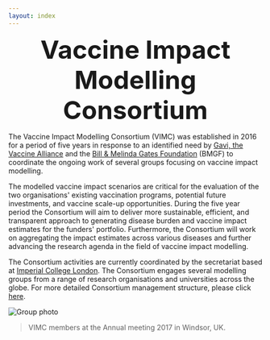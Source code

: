 ```yaml
---
layout: index
---
```


<div style="font-size:50px; text-align:center; font-weight:bold">Vaccine Impact Modelling Consortium</div>

The Vaccine Impact Modelling Consortium (VIMC) was established in 2016 for a period of five years in response to an identified need by [Gavi, the Vaccine Alliance](http://www.gavi.org/) and the [Bill & Melinda Gates Foundation](http://www.gatesfoundation.org/) (BMGF) to coordinate the ongoing work of several groups focusing on vaccine impact modelling.

The modelled vaccine impact scenarios are critical for the evaluation of the two organisations' existing vaccination programs, potential future investments, and vaccine scale-up opportunities. During the five year period the Consortium will aim to deliver more sustainable, efficient, and transparent approach to generating disease burden and vaccine impact estimates for the funders' portfolio. Furthermore, the Consortium will work on aggregating the impact estimates across various diseases and further advancing the research agenda in the field of vaccine impact modelling.

The Consortium activities are currently coordinated by the secretariat based at [Imperial College London](http://www.imperial.ac.uk/). The Consortium engages several modelling groups from a range of research organisations and universities across the globe. For more detailed Consortium management structure, please click [here](/resources/VIMC_orgchart_2017.pdf). 

![Group photo](/img/VIMC_group_photo_March_2017.jpg)
> VIMC members at the Annual meeting 2017 in Windsor, UK.
